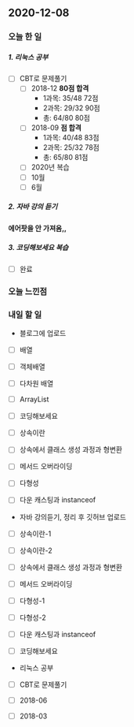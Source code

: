 2020-12-08
--

### 오늘 한 일
##### 1. 리눅스 공부

- [ ] CBT로 문제풀기
  - [ ] 2018-12  **80점 합격**
  	* 1과목: 35/48 72점
  	* 2과목: 29/32 90점
  	* 총: 64/80 80점
  - [ ] 2018-09  **점 합격**
  	* 1과목: 40/48 83점
  	* 2과목: 25/32 78점
  	* 총: 65/80 81점
  - [ ]  2020년 복습
  	- [ ] 10월
  	- [ ] 6월 

##### 2. 자바 강의 듣기

**에어팟을 안 가져옴,,**



##### 3. 코딩해보세요 복습
- [ ] 완료

### 오늘 느낀점

### 내일 할 일
* 블로그에 업로드
- [ ] 배열

- [ ] 객체배열

- [ ] 다차원 배열

- [ ] ArrayList

- [ ] 코딩해보세요

- [ ] 상속이란

- [ ] 상속에서 클래스 생성 과정과 형변환

- [ ] 메서드 오버라이딩

- [ ] 다형성

- [ ] 다운 캐스팅과 instanceof

  


* 자바 강의듣기, 정리 후 깃허브 업로드

- [ ] 상속이란-1

- [ ] 상속이란-2

- [ ] 상속에서 클래스 생성 과정과 형변환

- [ ] 메서드 오버라이딩

- [ ] 다형성-1

- [ ] 다형성-2

- [ ] 다운 캐스팅과 instanceof

- [ ] 코딩해보세요

  

* 리눅스 공부
- [ ] CBT로 문제풀기
- [ ] 2018-06
- [ ] 2018-03




